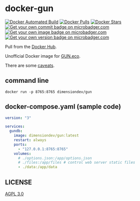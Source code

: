 # docker-gun

[![Docker Automated Build][shield-automated]][docker-image]
[![Docker Pulls][shield-pulls]][docker-image]
[![Docker Stars][shield-stars]][docker-image]
[![Get your own commit badge on microbadger.com][shield-commit]][micro-badger]
[![Get your own image badge on microbadger.com][shield-layers]][micro-badger]
[![Get your own version badge on microbadger.com][shield-version]][micro-badger]

Pull from the [Docker Hub][docker-image].

[docker-image]: https://hub.docker.com/r/dimensiondev/gun
[micro-badger]: https://microbadger.com/images/dimensiondev/gun
[shield-automated]: https://img.shields.io/docker/automated/dimensiondev/gun.svg
[shield-commit]: https://images.microbadger.com/badges/commit/dimensiondev/gun.svg
[shield-layers]: https://images.microbadger.com/badges/image/dimensiondev/gun.svg
[shield-pulls]: https://img.shields.io/docker/pulls/dimensiondev/gun.svg
[shield-stars]: https://img.shields.io/docker/stars/dimensiondev/gun.svg
[shield-version]: https://images.microbadger.com/badges/version/dimensiondev/gun.svg

Unofficial Docker image for [GUN.eco](https://gun.eco).

There are some [caveats](https://github.com/DimensionDev/docker-gun/blob/master/caveats.md).

## command line

```console
docker run -p 8765:8765 dimensiondev/gun
```

## docker-compose.yaml (sample code)

```yaml
version: "3"

services:
  gundb:
    image: dimensiondev/gun:latest
    restart: always
    ports:
      - "127.0.0.1:8765:8765"
    volumes:
      # ./options.json:/app/options.json
      # ./files:/app/files # control web server static files
      - ./data:/app/data
```

## LICENSE

[AGPL 3.0](https://github.com/DimensionDev/docker-gun/blob/master/LICENSE)
